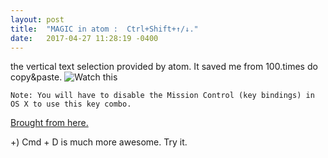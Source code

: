 ```yaml
---
layout: post
title:  "MAGIC in atom :  Ctrl+Shift+↑/↓."
date:   2017-04-27 11:28:19 -0400
---
```



the vertical text selection provided by atom. It saved me from 100.times do copy&paste.
![Watch this](http://i.imgur.com/f3i3EmF.gif)

```
Note: You will have to disable the Mission Control (key bindings) in OS X to use this key combo.

```

[Brought from here.](http://stackoverflow.com/questions/31652914/is-there-a-keyboard-shortcut-to-select-a-column-for-editing-in-atom-editor)



+) Cmd + D is much more awesome. Try it.
